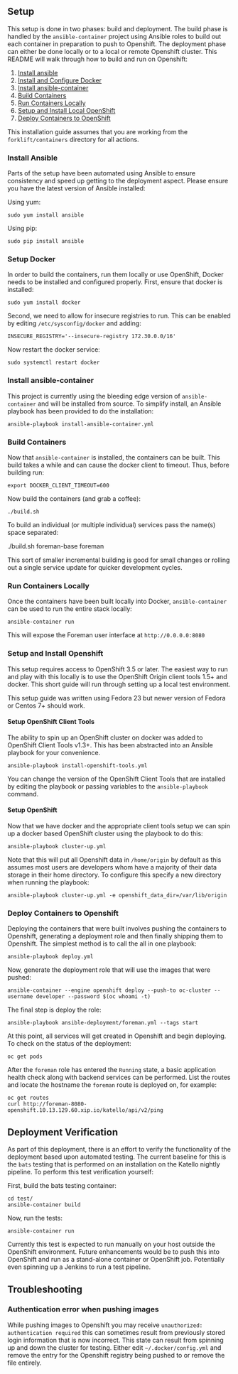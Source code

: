 ## Setup

This setup is done in two phases: build and deployment. The build phase is handled by the `ansible-container` project using Ansible roles to build out each container in preparation to push to Openshift. The deployment phase can either be done locally or to a local or remote Openshift cluster. This README will walk through how to build and run on Openshift:

  1. [Install ansible](#install-ansible)
  2. [Install and Configure Docker](#setup-docker)
  3. [Install ansible-container](#install-ansible-container)
  4. [Build Containers](#build-containers)
  5. [Run Containers Locally](#run-containers-locally)
  6. [Setup and Install Local OpenShift](#setup-and-install-openshift)
  7. [Deploy Containers to OpenShift](#deploy-containers-to-openshift)

This installation guide assumes that you are working from the `forklift/containers` directory for all actions.

### Install Ansible

Parts of the setup have been automated using Ansible to ensure consistency and speed up getting to the deployment aspect. Please ensure you have the latest version of Ansible installed:

Using yum:

    sudo yum install ansible

Using pip:

    sudo pip install ansible

### Setup Docker

In order to build the containers, run them locally or use OpenShift, Docker needs to be installed and configured properly. First, ensure that docker is installed:

    sudo yum install docker

Second, we need to allow for insecure registries to run. This can be enabled by editing `/etc/sysconfig/docker` and adding:

    INSECURE_REGISTRY='--insecure-registry 172.30.0.0/16'

Now restart the docker service:

    sudo systemctl restart docker

### Install ansible-container

This project is currently using the bleeding edge version of `ansible-container` and will be installed from source. To simplify install, an Ansible playbook has been provided to do the installation:

    ansible-playbook install-ansible-container.yml

### Build Containers

Now that `ansible-container` is installed, the containers can be built. This build takes a while and can cause the docker client to timeout. Thus, before building run:

    export DOCKER_CLIENT_TIMEOUT=600

Now build the containers (and grab a coffee):

    ./build.sh

To build an individual (or multiple individual) services pass the name(s) space separated:

   ./build.sh foreman-base foreman

This sort of smaller incremental building is good for small changes or rolling out a single service update for quicker development cycles.

### Run Containers Locally

Once the containers have been built locally into Docker, `ansible-container` can be used to run the entire stack locally:

    ansible-container run

This will expose the Foreman user interface at `http://0.0.0.0:8080`

### Setup and Install Openshift

This setup requires access to OpenShift 3.5 or later. The easiest way to run and play with this locally is to use the OpenShift Origin client tools 1.5+ and docker. This short guide will run through setting up a local test environment.

This setup guide was written using Fedora 23 but newer version of Fedora or Centos 7+ should work.

#### Setup OpenShift Client Tools

The ability to spin up an OpenShift cluster on docker was added to OpenShift Client Tools v1.3+. This has been abstracted into an Ansible playbook for your convenience.

    ansible-playbook install-openshift-tools.yml

You can change the version of the OpenShift Client Tools that are installed by editing the playbook or passing variables to the `ansible-playbook` command.

#### Setup OpenShift

Now that we have docker and the appropriate client tools setup we can spin up a docker based OpenShift cluster using the playbook to do this:

    ansible-playbook cluster-up.yml

Note that this will put all Openshift data in `/home/origin` by default as this assumes most users are developers whom have a majority of their data storage in their home directory. To configure this specify a new directory when running the playbook:

    ansible-playbook cluster-up.yml -e openshift_data_dir=/var/lib/origin

### Deploy Containers to Openshift

Deploying the containers that were built involves pushing the containers to Openshift, generating a deployment role and then finally shipping them to Openshift. The simplest method is to call the all in one playbook:

    ansible-playbook deploy.yml

Now, generate the deployment role that will use the images that were pushed:

    ansible-container --engine openshift deploy --push-to oc-cluster --username developer --password $(oc whoami -t)

The final step is deploy the role:

    ansible-playbook ansible-deployment/foreman.yml --tags start

At this point, all services will get created in Openshift and begin deploying. To check on the status of the deployment:

    oc get pods

After the `foreman` role has entered the `Running` state, a basic application health check along with backend services can be performed. List the routes and locate the hostname the `foreman` route is deployed on, for example:

    oc get routes
    curl http://foreman-8080-openshift.10.13.129.60.xip.io/katello/api/v2/ping

## Deployment Verification

As part of this deployment, there is an effort to verify the functionality of the deployment based upon automated testing. The current baseline for this is the `bats` testing that is performed on an installation on the Katello nightly pipeline. To perform this test verification yourself:

First, build the bats testing container:

    cd test/
    ansible-container build

Now, run the tests:

    ansible-container run

Currently this test is expected to run manually on your host outside the OpenShift environment. Future enhancements would be to push this into OpenShift and run as a stand-alone container or OpenShift job. Potentially even spinning up a Jenkins to run a test pipeline.

## Troubleshooting

### Authentication error when pushing images

While pushing images to Openshift you may receive `unauthorized: authentication required` this can sometimes result from previously stored login information that is now incorrect. This state can result from spinning up and down the cluster for testing. Either edit `~/.docker/config.yml` and remove the entry for the Openshift registry being pushed to or remove the file entirely.

